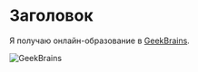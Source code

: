 # Заголовок

Я получаю онлайн-образование в [GeekBrains](https://gb.ru/).

![GeekBrains](https://static.tildacdn.com/tild3536-3364-4563-b536-666363316362/promokod-geekbrains.jpg)